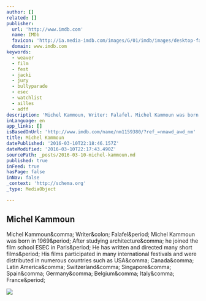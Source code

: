 ```yaml
---
author: []
related: []
publisher:
  url: 'http://www.imdb.com'
  name: IMDb
  favicon: 'http://ia.media-imdb.com/images/G/01/imdb/images/desktop-favicon-2165806970._CB379390718_.ico'
  domain: www.imdb.com
keywords:
  - weaver
  - film
  - fest
  - jacki
  - jury
  - bullyparade
  - esec
  - watchlist
  - ailles
  - adff
description: 'Michel Kammoun, Writer: Falafel. Michel Kammoun was born in 1969. After studying architecture, he joined the film school ESEC in Paris. He has written and directed many short films. His films participated in many international festivals and were distributed in numerous countries such as USA, Canada, Latin America, Switzerland, Singapore, Spain, Germany, Belgium, Italy, France.'
inLanguage: en
app_links: []
isBasedOnUrl: 'http://www.imdb.com/name/nm1159380/?ref_=nmawd_awd_nm'
title: Michel Kammoun
datePublished: '2016-03-10T22:18:46.157Z'
dateModified: '2016-03-10T22:17:43.490Z'
sourcePath: _posts/2016-03-10-michel-kammoun.md
published: true
inFeed: true
hasPage: false
inNav: false
_context: 'http://schema.org'
_type: MediaObject

---
```

<article style=""><h1>Michel Kammoun</h1><p>Michel Kammoun&amp;comma; Writer&amp;colon; Falafel&amp;period; Michel Kammoun was born in 1969&amp;period; After studying architecture&amp;comma; he joined the film school ESEC in Paris&amp;period; He has written and directed many short films&amp;period; His films participated in many international festivals and were distributed in numerous countries such as USA&amp;comma; Canada&amp;comma; Latin America&amp;comma; Switzerland&amp;comma; Singapore&amp;comma; Spain&amp;comma; Germany&amp;comma; Belgium&amp;comma; Italy&amp;comma; France&amp;period;</p><img src="http://ia.media-imdb.com/images/G/01/imdb/images/logos/imdb_fb_logo-1730868325._CB306318125_.png" /></article>